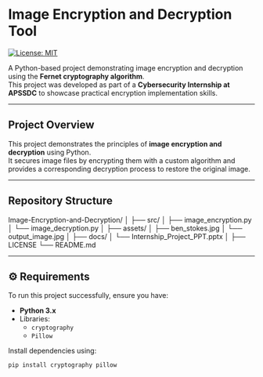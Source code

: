 # Image Encryption and Decryption Tool  
[![License: MIT](https://img.shields.io/badge/License-MIT-yellow.svg)](LICENSE)

A Python-based project demonstrating image encryption and decryption using the **Fernet cryptography algorithm**.  
This project was developed as part of a **Cybersecurity Internship at APSSDC** to showcase practical encryption implementation skills.

---

## Project Overview
This project demonstrates the principles of **image encryption and decryption** using Python.  
It secures image files by encrypting them with a custom algorithm and provides a corresponding decryption process to restore the original image.

---

## Repository Structure
Image-Encryption-and-Decryption/
│
├── src/
│ ├── image_encryption.py
│ └── image_decryption.py
│
├── assets/
│ ├── ben_stokes.jpg
│ └── output_image.jpg
│
├── docs/
│ └── Internship_Project_PPT.pptx
│
├── LICENSE
└── README.md


---

## ⚙️ Requirements
To run this project successfully, ensure you have:

- **Python 3.x**  
- Libraries:
  - `cryptography`
  - `Pillow`

Install dependencies using:
```bash
pip install cryptography pillow


